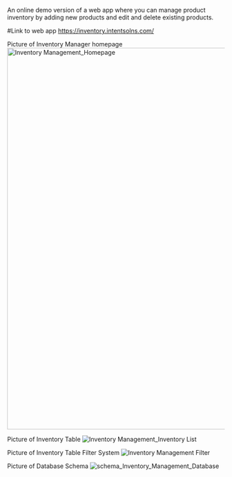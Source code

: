 An online demo version of a web app where you can manage product inventory by adding new products and edit and delete existing products.

#Link to web app 
https://inventory.intentsolns.com/

Picture of Inventory Manager homepage
<img width="882" alt="Inventory Management_Homepage" src="https://github.com/crayon-art/Inventory_Management_System/assets/142947608/9f1c88d0-2626-4010-acd8-2794db0ed5c1">

Picture of Inventory Table
![Inventory Management_Inventory List](https://github.com/crayon-art/Inventory_Management_System/assets/142947608/4bbea62d-f322-4cb3-a0b6-3862fed59f97)


Picture of Inventory Table Filter System
![Inventory Management Filter](https://github.com/crayon-art/Inventory_Management_System/assets/142947608/5841b373-52a5-495b-939d-c22eb2fa9dca)

Picture of Database Schema
![schema_Inventory_Management_Database](https://github.com/crayon-art/Inventory_Management_System/assets/142947608/f6938399-5ade-4da0-b15b-c2f34dcc4e17)

